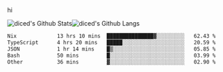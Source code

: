 hi

<img align="center" style="padding:0" src="https://github-readme-stats-diced.vercel.app/api?username=diced&show_icons=true&count_private=true&include_all_commits=true&hide=contribs&hide_border=true&hide_title=true&hide_border=true&theme=transparent" alt="diced's Github Stats"><img align="center" style="padding:0" src="https://github-readme-stats-diced.vercel.app/api/top-langs/?username=diced&layout=compact&hide_border=true&theme=transparent" alt="diced's Github Langs">

<!--START_SECTION:waka-->

```txt
Nix             13 hrs 10 mins  ███████████████▓░░░░░░░░░   62.43 %
TypeScript      4 hrs 20 mins   █████░░░░░░░░░░░░░░░░░░░░   20.59 %
JSON            1 hr 14 mins    █▒░░░░░░░░░░░░░░░░░░░░░░░   05.85 %
Bash            50 mins         █░░░░░░░░░░░░░░░░░░░░░░░░   03.99 %
Other           36 mins         ▓░░░░░░░░░░░░░░░░░░░░░░░░   02.90 %
```

<!--END_SECTION:waka-->
